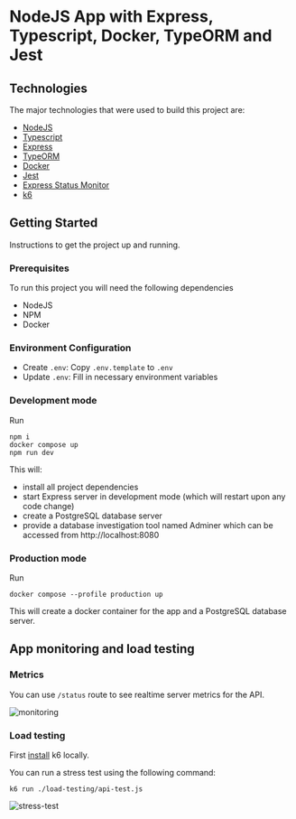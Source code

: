 # NodeJS App with Express, Typescript, Docker, TypeORM and Jest

## Technologies
The major technologies that were used to build this project are:

- [NodeJS](https://nodejs.org/en/)
- [Typescript](https://www.typescriptlang.org/)
- [Express](https://expressjs.com/)
- [TypeORM](https://typeorm.io/)
- [Docker](https://www.docker.com/)
- [Jest](https://jestjs.io/)
- [Express Status Monitor](https://github.com/RafalWilinski/express-status-monitor)
- [k6](https://grafana.com/docs/k6/latest/)

## Getting Started
Instructions to get the project up and running.

### Prerequisites
To run this project you will need the following dependencies

- NodeJS
- NPM
- Docker

### Environment Configuration
- Create `.env`: Copy `.env.template` to `.env`
- Update `.env`: Fill in necessary environment variables

### Development mode
Run
```
npm i
docker compose up
npm run dev
```

This will:
- install all project dependencies
- start Express server in development mode (which will restart upon any code change)
- create a PostgreSQL database server
- provide a database investigation tool named Adminer which can be accessed from http://localhost:8080

### Production mode
Run

`docker compose --profile production up`

This will create a docker container for the app and a PostgreSQL database server.

## App monitoring and load testing
### Metrics
You can use `/status` route to see realtime server metrics for the API.

![monitoring](https://github.com/user-attachments/assets/fe7d2081-b214-4178-9cb6-e87cb8a6c13d)

### Load testing
First [install](https://grafana.com/docs/k6/latest/set-up/install-k6/#install-k6) k6 locally.

You can run a stress test using the following command:
```
k6 run ./load-testing/api-test.js
```
![stress-test](https://github.com/user-attachments/assets/9e34aaf3-502e-4c4f-9e60-f4cf5794e141)
